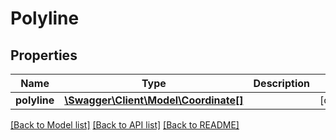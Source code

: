# Polyline

## Properties
Name | Type | Description | Notes
------------ | ------------- | ------------- | -------------
**polyline** | [**\Swagger\Client\Model\Coordinate[]**](Coordinate.md) |  | [optional] 

[[Back to Model list]](../../README.md#documentation-for-models) [[Back to API list]](../../README.md#documentation-for-api-endpoints) [[Back to README]](../../README.md)

